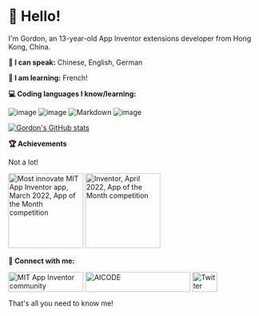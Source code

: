 # 👋 Hello!

I'm Gordon, an 13-year-old App Inventor extensions developer from Hong Kong, China.

**:microphone: I can speak:** Chinese, English, German

**:book: I am learning:** French!

**:computer: Coding languages I know/learning:**

![image](https://user-images.githubusercontent.com/88015331/161546147-425043ad-94b5-4005-9fca-45c4546d727f.png) ![image](https://user-images.githubusercontent.com/88015331/161546107-f2423f36-4acd-4eb3-b69f-a576a87b7fdd.png) ![Markdown](https://img.shields.io/badge/markdown-%23000000.svg?style=for-the-badge&logo=markdown&logoColor=white) ![image](https://user-images.githubusercontent.com/88015331/161706784-cca92298-e432-45fe-a4d6-cdac7114c571.png)


[![Gordon's GitHub stats](https://github-readme-stats.vercel.app/api?username=GordonL0049)](https://github.com/anuraghazra/github-readme-stats)

**:trophy: Achievements**

Not a lot!

<img src="https://user-images.githubusercontent.com/88015331/161707984-c207c1c9-0404-4c61-a4d1-ca99d2feac3a.png" alt="Most innovate MIT App Inventor app, March 2022, App of the Month competition" width="150"/> <img src="https://user-images.githubusercontent.com/88015331/161708010-496e10ea-7ba3-4bd7-8966-4400bb24e88d.png" alt="Inventor, April 2022, App of the Month competition" width="150"/>

**👣 Connect with me:**

<a href="https://community.appinventor.mit.edu/u/Gordon_Lu/summary" target="blank"><img align="center" src="https://community.appinventor.mit.edu/uploads/default/original/1X/69d98bd983c7c56415dd3f05dea67a20ac6d355c.png" alt="MIT App Inventor community" width = "150" height = "40"/></a>
<a href="https://sites.google.com/view/appinventor-aicode" target="blank"><img align="center" src="https://lh5.googleusercontent.com/CCzpwhsg74mDDiExlAPYUBVixZAXs8mkiqW4DQ2ngOLi-ORFfwrgUvpZbOeeuEqlwSGq3oZMV1YHDcseA3-mWco=w16383" alt="AICODE" width = "210" height = "40"/></a>
<a href="https://twitter.com/GordonLu19" target="blank"><img align="center" src="https://upload.wikimedia.org/wikipedia/commons/thumb/4/4f/Twitter-logo.svg/292px-Twitter-logo.svg.png" alt="Twitter" width = "50" height = "40"/></a>

That's all you need to know me!
